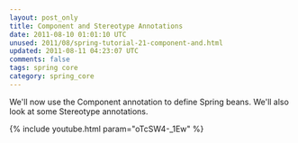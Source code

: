 ```yaml
---           
layout: post_only
title: Component and Stereotype Annotations
date: 2011-08-10 01:01:10 UTC
unused: 2011/08/spring-tutorial-21-component-and.html
updated: 2011-08-11 04:23:07 UTC
comments: false
tags: spring core
category: spring_core
---
```


We'll now use the Component annotation to define Spring beans. We'll also look at some Stereotype annotations.

{% include youtube.html param="oTcSW4-_1Ew" %}